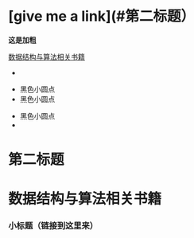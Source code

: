 # [give me a link](#第二标题）
  **这是加粗**
  
[数据结构与算法相关书籍](#数据结构与算法相关书籍)
  
  *
- 黑色小圆点
- 黑色小圆点


* 黑色小圆点
* 


# 第二标题

# 数据结构与算法相关书籍



   ### 小标题（链接到这里来）

